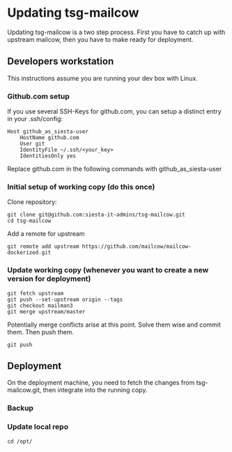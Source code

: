 # Updating tsg-mailcow

Updating tsg-mailcow is a two step process. First you have to catch up with upstream mailcow, then you have to make ready for deployment.


## Developers workstation

This instructions assume you are running your dev box with Linux. 

### Github.com setup

If you use several SSH-Keys for github.com, you can setup a distinct entry in your .ssh/config:
```
Host github_as_siesta-user
	HostName github.com
	User git
	IdentityFile ~/.ssh/<your_key>
	IdentitiesOnly yes	
```
Replace github.com in the following commands with github_as_siesta-user


### Initial setup of working copy (do this once)

Clone repository:

```
git clone git@github.com:siesta-it-admins/tsg-mailcow.git
cd tsg-mailcow
```

Add a remote for upstream
```
git remote add upstream https://github.com/mailcow/mailcow-dockerized.git
```

### Update working copy (whenever you want to create a new version for deployment)
```
git fetch upstream
git push --set-upstream origin --tags
git checkout mailman3
git merge upstream/master
```
Potentially merge conflicts arise at this point. Solve them wise and commit them.
Then push them.
```
git push
```

## Deployment

On the deployment machine, you need to fetch the changes from tsg-mailcow.git, then integrate into the running copy.

### Backup

### Update local repo
```
cd /opt/
